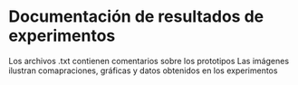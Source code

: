 # Documentación de resultados de experimentos

Los archivos .txt contienen comentarios sobre los prototipos
Las imágenes ilustran comapraciones, gráficas y datos obtenidos en los experimentos
